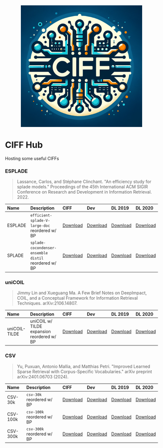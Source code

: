 <p align="center"><img src="logo.webp" width="400px"></p>

# CIFF Hub
Hosting some useful CIFFs 

### ESPLADE

> Lassance, Carlos, and Stéphane Clinchant. "An efficiency study for splade models." Proceedings of the 45th International ACM SIGIR Conference on Research and Development in Information Retrieval. 2022.

| Name | Description |  CIFF | Dev | DL 2019 | DL 2020 |
|:-----------|:--------------|:---------|:---------|:---------|:---------|
| ESPLADE   | `efficient-splade-V-large-doc` reordered w/ BP   | [Download](https://storage.googleapis.com/ciff-hub/esplade/ciff/bp-msmarco-passage-esplade-quantized.ciff)| [Download]()| [Download]() | [Download]() | [Download]()|
| SPLADE   | `splade-cocondenser-ensemble distil` reordered w/ BP   | [Download]()| [Download]() | [Download]() | [Download]()|  [Download]()| 


### uniCOIL

> Jimmy Lin and Xueguang Ma. A Few Brief Notes on DeepImpact, COIL, and a Conceptual Framework for Information Retrieval Techniques. arXiv:2106.14807.

| Name | Description |  CIFF | Dev | DL 2019 | DL 2020 |
|:-----------|:--------------|:---------|:---------|:---------|:---------|
| uniCOIL-TILDE   | uniCOIL w/ TILDE expansion reordered w/ BP  | [Download](https://storage.googleapis.com/ciff-hub/unicoil-tilde/ciff/bp-msmarco-passage-unicoil-quantized.ciff)| [Download](https://storage.googleapis.com/ciff-hub/unicoil-tilde/queries/dev.pisa)| [Download]()| [Download]()|

### CSV

> Yu, Puxuan, Antonio Mallia, and Matthias Petri. "Improved Learned Sparse Retrieval with Corpus-Specific Vocabularies." arXiv preprint arXiv:2401.06703 (2024).

| Name | Description |  CIFF | Dev | DL 2019 | DL 2020 |
|:-----------|:--------------|:---------|:---------|:---------|:---------|
| CSV-30k   | `csv-30k` reordered w/ BP   | [Download](https://storage.googleapis.com/ciff-hub/csv-30k/ciff/bp-csv-30k.ciff)| [Download](https://storage.googleapis.com/ciff-hub/csv-30k/queries/dev.pisa) | [Download](https://storage.googleapis.com/ciff-hub/csv-30k/queries/dl19.pisa) | [Download](https://storage.googleapis.com/ciff-hub/csv-30k/queries/dl20.pisa )|
| CSV-100k   | `csv-100k` reordered w/ BP  | [Download](https://storage.googleapis.com/ciff-hub/csv-100k/ciff/bp-csv-100k-quantized.ciff)| [Download](https://storage.googleapis.com/ciff-hub/csv-100k/queries/dev.pisa) | [Download](https://storage.googleapis.com/ciff-hub/csv-100k/queries/dl19.pisa) | [Download](https://storage.googleapis.com/ciff-hub/csv-100k/queries/dl20.pisa )|
| CSV-300k   | `csv-300k` reordered w/ BP  | [Download](https://storage.googleapis.com/ciff-hub/csv-300k/ciff/bp-csv-300k-quantized.ciff)| [Download](https://storage.googleapis.com/ciff-hub/csv-300k/queries/dev.pisa) | [Download](https://storage.googleapis.com/ciff-hub/csv-300k/queries/dl19.pisa) | [Download](https://storage.googleapis.com/ciff-hub/csv-300k/queries/dl20.pisa )|
